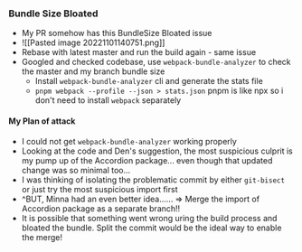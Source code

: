 ### Bundle Size Bloated
- My PR somehow has this BundleSize Bloated issue
- ![[Pasted image 20221101140751.png]]
- Rebase with latest master and run the build again - same issue
- Googled and checked codebase, use `webpack-bundle-analyzer` to check the master and my branch bundle size
	- Install `webpack-bundle-analyzer` cli and generate the stats file 
	- `pnpm webpack --profile --json > stats.json`  pnpm is like npx so i don't need to install `webpack` separately
#### My Plan of attack
- I could not get `webpack-bundle-analyzer` working properly
- Looking at the code and Den's suggestion, the most suspicious culprit is my pump up of the Accordion package... even though that updated change was so minimal too...
- I was thinking of isolating the problematic commit by either `git-bisect` or just try the most suspicious import first
- ^BUT, Minna had an even better idea...... => Merge the import of Accordion package as a separate branch!! 
- It is possible that something went wrong uring the build process and bloated the bundle. Split the commit would be the ideal way to enable the merge!